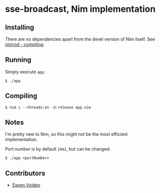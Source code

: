 # sse-broadcast, Nim implementation

## Installing

There are no dependencies apart from the devel version of Nim itself. See [nimrod - compiling](https://github.com/Araq/Nimrod#compiling).

## Running

Simply execute `app`:

```
$ ./app
```

## Compiling

```
$ nim c --threads:on -d:release app.nim
```

## Notes

I'm pretty new to Nim, so this might not be the most efficient implementation.

Port number is by default `1942`, but can be changed:

```
$ ./app <portNumber>
```

## Contributors

- [Espen Volden](https://github.com/voldern)